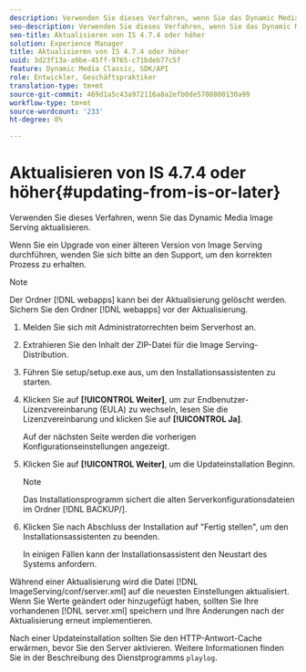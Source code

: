 ```yaml
---
description: Verwenden Sie dieses Verfahren, wenn Sie das Dynamic Media Image Serving aktualisieren.
seo-description: Verwenden Sie dieses Verfahren, wenn Sie das Dynamic Media Image Serving aktualisieren.
seo-title: Aktualisieren von IS 4.7.4 oder höher
solution: Experience Manager
title: Aktualisieren von IS 4.7.4 oder höher
uuid: 3d23f13a-a9be-45ff-9765-c71bdeb77c5f
feature: Dynamic Media Classic, SDK/API
role: Entwickler, Geschäftspraktiker
translation-type: tm+mt
source-git-commit: 469d1a5c43a972116a8a2efb0de5708800130a99
workflow-type: tm+mt
source-wordcount: '233'
ht-degree: 0%

---
```



# Aktualisieren von IS 4.7.4 oder höher{#updating-from-is-or-later}

Verwenden Sie dieses Verfahren, wenn Sie das Dynamic Media Image Serving aktualisieren.

Wenn Sie ein Upgrade von einer älteren Version von Image Serving durchführen, wenden Sie sich bitte an den Support, um den korrekten Prozess zu erhalten.

>[!NOTE]
>
>Der Ordner [!DNL webapps] kann bei der Aktualisierung gelöscht werden. Sichern Sie den Ordner [!DNL webapps] vor der Aktualisierung.

1. Melden Sie sich mit Administratorrechten beim Serverhost an.
1. Extrahieren Sie den Inhalt der ZIP-Datei für die Image Serving-Distribution.
1. Führen Sie setup/setup.exe aus, um den Installationsassistenten zu starten.
1. Klicken Sie auf **[!UICONTROL Weiter]**, um zur Endbenutzer-Lizenzvereinbarung (EULA) zu wechseln, lesen Sie die Lizenzvereinbarung und klicken Sie auf **[!UICONTROL Ja]**.

   Auf der nächsten Seite werden die vorherigen Konfigurationseinstellungen angezeigt.
1. Klicken Sie auf **[!UICONTROL Weiter]**, um die Updateinstallation Beginn.

   >[!NOTE]
   >
   >Das Installationsprogramm sichert die alten Serverkonfigurationsdateien im Ordner [!DNL BACKUP/].

1. Klicken Sie nach Abschluss der Installation auf &quot;Fertig stellen&quot;, um den Installationsassistenten zu beenden.

   In einigen Fällen kann der Installationsassistent den Neustart des Systems anfordern.

Während einer Aktualisierung wird die Datei [!DNL ImageServing/conf/server.xml] auf die neuesten Einstellungen aktualisiert. Wenn Sie Werte geändert oder hinzugefügt haben, sollten Sie Ihre vorhandenen [!DNL server.xml] speichern und Ihre Änderungen nach der Aktualisierung erneut implementieren.

Nach einer Updateinstallation sollten Sie den HTTP-Antwort-Cache erwärmen, bevor Sie den Server aktivieren. Weitere Informationen finden Sie in der Beschreibung des Dienstprogramms `playlog`.
